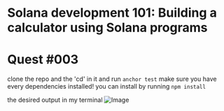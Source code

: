 # Solana development 101: Building a calculator using Solana programs
# Quest #003

clone the repo and the 'cd' in it and run `anchor test`
make sure you have every dependencies installed! you can install by running 
`npm install`

the desired output in my terminal 
![Image](https://gateway.pinata.cloud/ipfs/QmaDcTk2tTMrYhJyNgdCckHEZmqRTncAtX5soCsdVHAzTM)


